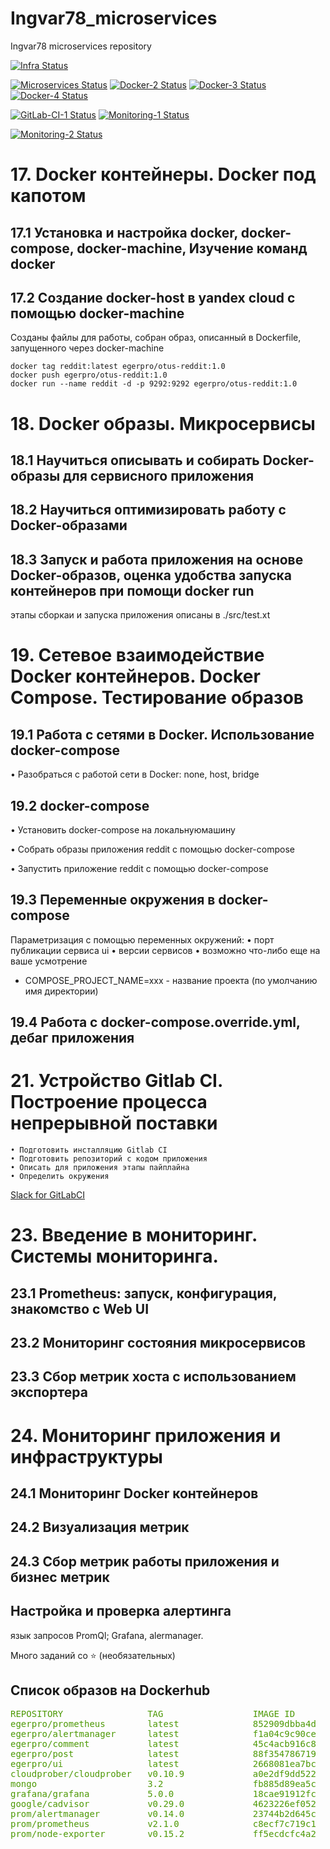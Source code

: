 # Ingvar78_microservices
Ingvar78 microservices repository

[![Infra Status](https://img.shields.io/travis/Otus-DevOps-2020-05/Ingvar78_infra/master?label=Infra&style=plastic)](https://travis-ci.com/Otus-DevOps-2020-05/Ingvar78_infra)

[![Microservices Status](https://img.shields.io/travis/Otus-DevOps-2020-05/Ingvar78_microservices/master?label=Microservices&style=plastic)](https://travis-ci.com/Otus-DevOps-2020-05/Ingvar78_microservices)
[![Docker-2 Status](https://img.shields.io/travis/Otus-DevOps-2020-05/Ingvar78_microservices/docker-2?label=Docker-2&style=plastic)](https://github.com/Otus-DevOps-2020-05/Ingvar78_microservices/tree/docker-2)
[![Docker-3 Status](https://img.shields.io/travis/Otus-DevOps-2020-05/Ingvar78_microservices/docker-3?label=Docker-3&style=plastic)](https://github.com/Otus-DevOps-2020-05/Ingvar78_microservices/tree/docker-3)
[![Docker-4 Status](https://img.shields.io/travis/Otus-DevOps-2020-05/Ingvar78_microservices/docker-4?label=Docker-4&style=plastic)](https://github.com/Otus-DevOps-2020-05/Ingvar78_microservices/tree/docker-4)

[![GitLab-CI-1 Status](https://img.shields.io/travis/Otus-DevOps-2020-05/Ingvar78_microservices/gitlab-ci-1?label=Gitlab-CI-1&style=plastic)](https://github.com/Otus-DevOps-2020-05/Ingvar78_microservices/tree/gitlab-ci-1)
[![Monitoring-1 Status](https://img.shields.io/travis/Otus-DevOps-2020-05/Ingvar78_microservices/monitoring-1?label=Monitoring-1&style=plastic)](https://github.com/Otus-DevOps-2020-05/Ingvar78_microservices/tree/monitoring-1)

[![Monitoring-2 Status](https://img.shields.io/travis/Otus-DevOps-2020-05/Ingvar78_microservices/monitoring-2?label=Monitoring-2&style=plastic)](https://github.com/Otus-DevOps-2020-05/Ingvar78_microservices/tree/monitoring-2)

<h1>17. Docker контейнеры. Docker под капотом </h1>

<h2> 17.1 Установка и настройка docker, docker-compose, docker-machine, Изучение команд docker</h2>

<h2> 17.2 Создание docker-host в yandex cloud с помощью docker-machine </h2>

Созданы файлы для работы, собран образ, описанный в Dockerfile, запущенного через docker-machine

```
docker tag reddit:latest egerpro/otus-reddit:1.0
docker push egerpro/otus-reddit:1.0
docker run --name reddit -d -p 9292:9292 egerpro/otus-reddit:1.0
```

<h1>18. Docker образы. Микросервисы </h1>

<h2> 18.1 Научиться описывать и собирать Docker-образы для сервисного приложения </h2>
<h2> 18.2 Научиться оптимизировать работу с Docker-образами </h2>
<h2> 18.3 Запуск и работа приложения на основе Docker-образов, оценка удобства запуска контейнеров при помощи docker run </h2>

этапы сборкаи и запуска приложения описаны в ./src/test.xt

<h1> 19. Сетевое взаимодействие Docker контейнеров. Docker Compose. Тестирование образов </h1>

<h2> 19.1 Работа с сетями в Docker. Использование docker-compose </h2>

• Разобраться с работой сети в Docker: none, host, bridge

<h2> 19.2 docker-compose </h2>

• Установить docker-compose на локальнуюмашину

• Собрать образы приложения reddit с помощью docker-compose

• Запустить приложение reddit с помощью docker-compose

<h2> 19.3 Переменные окружения в docker-compose </h2>

Параметризация с помощью переменных окружений:
    • порт публикации сервиса ui
    • версии сервисов
    • возможно что-либо еще на ваше усмотрение

* COMPOSE_PROJECT_NAME=xxx - название проекта (по умолчанию имя директории)

<h2> 19.4 Работа с docker-compose.override.yml, дебаг приложения </h2>


<h1> 21. Устройство Gitlab CI. Построение процесса непрерывной поставки </h1>

    • Подготовить инсталляцию Gitlab CI
    • Подготовить репозиторий с кодом приложения
    • Описать для приложения этапы пайплайна
    • Определить окружения

[Slack for GitLabCI](https://app.slack.com/client/T014MRC4Y5A/D0140TNJCBZ)


<h1> 23. Введение в мониторинг. Системы мониторинга. </h1>

<h2> 23.1 Prometheus: запуск, конфигурация, знакомство с Web UI </h2>

<h2> 23.2 Мониторинг состояния микросервисов </h2>

<h2> 23.3 Сбор метрик хоста с использованием экспортера </h2>


<h1> 24. Мониторинг приложения и инфраструктуры </h1>

<h2> 24.1 Мониторинг Docker контейнеров </h2>

<h2> 24.2 Визуализация метрик </h2>

<h2> 24.3 Сбор метрик работы приложения и бизнес метрик </h2>

<h2> Настройка и проверка алертинга </h2>

 язык запросов PromQl;
 Grafana, alermanager.

 Много заданий со ⭐ (необязательных)

<h2> Список образов на Dockerhub </h2>

<pre><font color="#4E9A06">REPOSITORY                TAG                 IMAGE ID            CREATED             SIZE</font>
<font color="#4E9A06">egerpro/prometheus        latest              852909dbba4d        58 minutes ago      112MB</font>
<font color="#4E9A06">egerpro/alertmanager      latest              f1a04c9c90ce        About an hour ago   31.9MB</font>
<font color="#4E9A06">egerpro/comment           latest              45c4acb916c8        6 days ago          768MB</font>
<font color="#4E9A06">egerpro/post              latest              88f354786719        6 days ago          110MB</font>
<font color="#4E9A06">egerpro/ui                latest              2668081ea7bc        6 days ago          449MB</font>
<font color="#4E9A06">cloudprober/cloudprober   v0.10.9             a0e2df9dd522        6 weeks ago         36.7MB</font>
<font color="#4E9A06">mongo                     3.2                 fb885d89ea5c        22 months ago       300MB</font>
<font color="#4E9A06">grafana/grafana           5.0.0               18cae91912fc        2 years ago         301MB</font>
<font color="#4E9A06">google/cadvisor           v0.29.0             4623226ef052        2 years ago         62.2MB</font>
<font color="#4E9A06">prom/alertmanager         v0.14.0             23744b2d645c        2 years ago         31.9MB</font>
<font color="#4E9A06">prom/prometheus           v2.1.0              c8ecf7c719c1        2 years ago         112MB</font>
<font color="#4E9A06">prom/node-exporter        v0.15.2             ff5ecdcfc4a2        2 years ago         22.8MB</font>
</pre>
